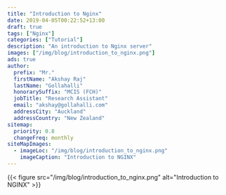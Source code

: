 ```yaml
---
title: "Introduction to Nginx"
date: 2019-04-05T00:22:52+13:00
draft: true
tags: ["Nginx"]
categories: ["Tutorial"]
description: "An introduction to Nginx server"
images: ["/img/blog/introduction_to_nginx.png"]
ads: true
author:
  prefix: "Mr."
  firstName: "Akshay Raj"
  lastName: "Gollahalli"
  honorarySuffix: "MCIS (FCH)"
  jobTitle: "Research Assistant"
  email: "akshay@gollahalli.com"
  addressCity: "Auckland"
  addressCountry: "New Zealand"
sitemap:
  priority: 0.8
  changeFreq: monthly
siteMapImages:
  - imageLoc: "/img/blog/introduction_to_nginx.png"
    imageCaption: "Introduction to NGINX"
---
```


{{< figure src="/img/blog/introduction_to_nginx.png" alt="Introduction to NGINX" >}}
